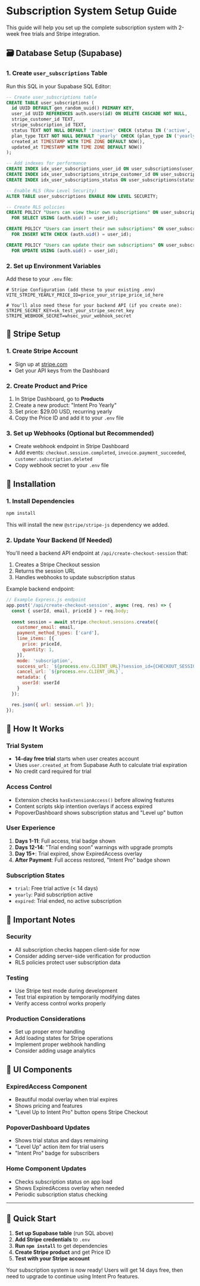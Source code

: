 # Subscription System Setup Guide

This guide will help you set up the complete subscription system with 2-week free trials and Stripe integration.

## 🗃️ Database Setup (Supabase)

### 1. Create `user_subscriptions` Table

Run this SQL in your Supabase SQL Editor:

```sql
-- Create user_subscriptions table
CREATE TABLE user_subscriptions (
  id UUID DEFAULT gen_random_uuid() PRIMARY KEY,
  user_id UUID REFERENCES auth.users(id) ON DELETE CASCADE NOT NULL,
  stripe_customer_id TEXT,
  stripe_subscription_id TEXT,
  status TEXT NOT NULL DEFAULT 'inactive' CHECK (status IN ('active', 'inactive', 'canceled', 'past_due')),
  plan_type TEXT NOT NULL DEFAULT 'yearly' CHECK (plan_type IN ('yearly')),
  created_at TIMESTAMP WITH TIME ZONE DEFAULT NOW(),
  updated_at TIMESTAMP WITH TIME ZONE DEFAULT NOW()
);

-- Add indexes for performance
CREATE INDEX idx_user_subscriptions_user_id ON user_subscriptions(user_id);
CREATE INDEX idx_user_subscriptions_stripe_customer_id ON user_subscriptions(stripe_customer_id);
CREATE INDEX idx_user_subscriptions_status ON user_subscriptions(status);

-- Enable RLS (Row Level Security)
ALTER TABLE user_subscriptions ENABLE ROW LEVEL SECURITY;

-- Create RLS policies
CREATE POLICY "Users can view their own subscriptions" ON user_subscriptions
  FOR SELECT USING (auth.uid() = user_id);

CREATE POLICY "Users can insert their own subscriptions" ON user_subscriptions
  FOR INSERT WITH CHECK (auth.uid() = user_id);

CREATE POLICY "Users can update their own subscriptions" ON user_subscriptions
  FOR UPDATE USING (auth.uid() = user_id);
```

### 2. Set up Environment Variables

Add these to your `.env` file:

```env
# Stripe Configuration (add these to your existing .env)
VITE_STRIPE_YEARLY_PRICE_ID=price_your_stripe_price_id_here

# You'll also need these for your backend API (if you create one):
STRIPE_SECRET_KEY=sk_test_your_stripe_secret_key
STRIPE_WEBHOOK_SECRET=whsec_your_webhook_secret
```

## 🛒 Stripe Setup

### 1. Create Stripe Account
- Sign up at [stripe.com](https://stripe.com)
- Get your API keys from the Dashboard

### 2. Create Product and Price
1. In Stripe Dashboard, go to **Products**
2. Create a new product: "Intent Pro Yearly"
3. Set price: $29.00 USD, recurring yearly
4. Copy the Price ID and add it to your `.env` file

### 3. Set up Webhooks (Optional but Recommended)
- Create webhook endpoint in Stripe Dashboard
- Add events: `checkout.session.completed`, `invoice.payment_succeeded`, `customer.subscription.deleted`
- Copy webhook secret to your `.env` file

## 🔧 Installation

### 1. Install Dependencies

```bash
npm install
```

This will install the new `@stripe/stripe-js` dependency we added.

### 2. Update Your Backend (If Needed)

You'll need a backend API endpoint at `/api/create-checkout-session` that:
1. Creates a Stripe Checkout session
2. Returns the session URL
3. Handles webhooks to update subscription status

Example backend endpoint:

```javascript
// Example Express.js endpoint
app.post('/api/create-checkout-session', async (req, res) => {
  const { userId, email, priceId } = req.body;
  
  const session = await stripe.checkout.sessions.create({
    customer_email: email,
    payment_method_types: ['card'],
    line_items: [{
      price: priceId,
      quantity: 1,
    }],
    mode: 'subscription',
    success_url: `${process.env.CLIENT_URL}?session_id={CHECKOUT_SESSION_ID}`,
    cancel_url: `${process.env.CLIENT_URL}`,
    metadata: {
      userId: userId
    }
  });

  res.json({ url: session.url });
});
```

## 🎯 How It Works

### Trial System
- **14-day free trial** starts when user creates account
- Uses `user.created_at` from Supabase Auth to calculate trial expiration
- No credit card required for trial

### Access Control
- Extension checks `hasExtensionAccess()` before allowing features
- Content scripts skip intention overlays if access expired
- PopoverDashboard shows subscription status and "Level up" button

### User Experience
1. **Days 1-11**: Full access, trial badge shown
2. **Days 12-14**: "Trial ending soon" warnings with upgrade prompts
3. **Day 15+**: Trial expired, show ExpiredAccess overlay
4. **After Payment**: Full access restored, "Intent Pro" badge shown

### Subscription States
- `trial`: Free trial active (< 14 days)
- `yearly`: Paid subscription active
- `expired`: Trial ended, no active subscription

## 🚨 Important Notes

### Security
- All subscription checks happen client-side for now
- Consider adding server-side verification for production
- RLS policies protect user subscription data

### Testing
- Use Stripe test mode during development
- Test trial expiration by temporarily modifying dates
- Verify access control works properly

### Production Considerations
- Set up proper error handling
- Add loading states for Stripe operations
- Implement proper webhook handling
- Consider adding usage analytics

## 🎨 UI Components

### ExpiredAccess Component
- Beautiful modal overlay when trial expires
- Shows pricing and features
- "Level Up to Intent Pro" button opens Stripe Checkout

### PopoverDashboard Updates
- Shows trial status and days remaining
- "Level Up" action item for trial users
- "Intent Pro" badge for subscribers

### Home Component Updates
- Checks subscription status on app load
- Shows ExpiredAccess overlay when needed
- Periodic subscription status checking

---

## 🚀 Quick Start

1. **Set up Supabase table** (run SQL above)
2. **Add Stripe credentials** to `.env`
3. **Run `npm install`** to get dependencies
4. **Create Stripe product** and get Price ID
5. **Test with your Stripe account**

Your subscription system is now ready! Users will get 14 days free, then need to upgrade to continue using Intent Pro features. 
